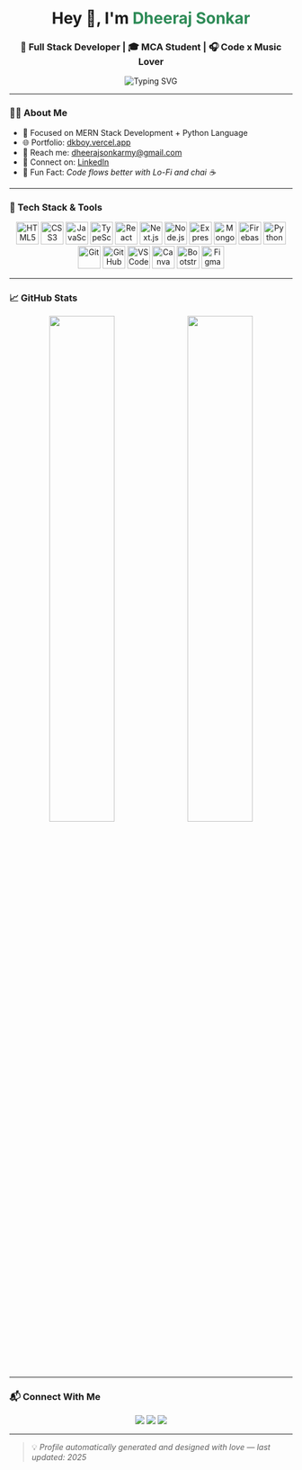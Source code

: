 <!-- GitHub Profile README by Dheeraj Sonkar -->

<h1 align="center">Hey 👋, I'm <span style="color:#2E8B57">Dheeraj Sonkar</span></h1>
<h3 align="center">🚀 Full Stack Developer | 🎓 MCA Student | 🎧 Code x Music Lover</h3>

<p align="center">
  <img src="https://readme-typing-svg.demolab.com?font=Fira+Code&size=22&pause=1000&color=1DBF73&center=true&vCenter=true&multiline=true&width=1000&lines=Passionate+Full+Stack+Developer;Always+Learning+Something+New;Building+Smart+%26+Secure+Apps" alt="Typing SVG" />
</p>

---

### 👨‍💻 About Me

- 🎯 Focused on MERN Stack Development +  Python Language
- 🌐 Portfolio: [dkboy.vercel.app](https://dkboy.vercel.app)
- 📩 Reach me: [dheerajsonkarmy@gmail.com](mailto:dheerajsonkarmy@gmail.com)
- 💼 Connect on: [LinkedIn](https://www.linkedin.com/in/dheeraj-sonkar-304b982b7/)
- 🎵 Fun Fact: *Code flows better with Lo-Fi and chai ☕️*

---

### 🧰 Tech Stack & Tools

<p align="center">
  <img src="https://cdn.jsdelivr.net/gh/devicons/devicon/icons/html5/html5-original.svg" width="40" title="HTML5"/>
  <img src="https://cdn.jsdelivr.net/gh/devicons/devicon/icons/css3/css3-original.svg" width="40" title="CSS3"/>
  <img src="https://cdn.jsdelivr.net/gh/devicons/devicon/icons/javascript/javascript-original.svg" width="40" title="JavaScript"/>
  <img src="https://cdn.jsdelivr.net/gh/devicons/devicon/icons/typescript/typescript-original.svg" width="40" title="TypeScript"/>
  <img src="https://cdn.jsdelivr.net/gh/devicons/devicon/icons/react/react-original.svg" width="40" title="React"/>
  <img src="https://cdn.jsdelivr.net/gh/devicons/devicon/icons/nextjs/nextjs-original.svg" width="40" title="Next.js"/>
  <img src="https://cdn.jsdelivr.net/gh/devicons/devicon/icons/nodejs/nodejs-original.svg" width="40" title="Node.js"/>
  <img src="https://cdn.jsdelivr.net/gh/devicons/devicon/icons/express/express-original.svg" width="40" title="Express.js"/>
  <img src="https://cdn.jsdelivr.net/gh/devicons/devicon/icons/mongodb/mongodb-original.svg" width="40" title="MongoDB"/>
  <img src="https://cdn.jsdelivr.net/gh/devicons/devicon/icons/firebase/firebase-plain.svg" width="40" title="Firebase"/>
  <img src="https://cdn.jsdelivr.net/gh/devicons/devicon/icons/python/python-original.svg" width="40" title="Python"/>
  <img src="https://cdn.jsdelivr.net/gh/devicons/devicon/icons/git/git-original.svg" width="40" title="Git"/>
  <img src="https://cdn.jsdelivr.net/gh/devicons/devicon/icons/github/github-original.svg" width="40" title="GitHub"/>
  <img src="https://cdn.jsdelivr.net/gh/devicons/devicon/icons/vscode/vscode-original.svg" width="40" title="VS Code"/>
  <img src="https://cdn.jsdelivr.net/gh/devicons/devicon/icons/canva/canva-original.svg" width="40" title="Canva"/>
  <img src="https://cdn.jsdelivr.net/gh/devicons/devicon/icons/bootstrap/bootstrap-original.svg" width="40" title="Bootstrap"/>
  <img src="https://cdn.jsdelivr.net/gh/devicons/devicon/icons/figma/figma-original.svg" width="40" title="Figma"/>
</p>

---

### 📈 GitHub Stats

<p align="center">
  <img src="https://github-readme-stats.vercel.app/api?username=DHEERAJSONKAR&show_icons=true&theme=tokyonight&border_radius=10&custom_title=Dheeraj's+GitHub+Stats" width="48%" />
  <img src="https://github-readme-streak-stats.herokuapp.com?user=DHEERAJSONKAR&theme=tokyonight&border_radius=10&date_format=M%20j%5B%2C%20Y%5D" width="48%" />
</p>

---

### 📬 Connect With Me

<p align="center">
  <a href="mailto:dheerajsonkarmy@gmail.com"><img src="https://img.shields.io/badge/Gmail-D14836?style=for-the-badge&logo=gmail&logoColor=white"/></a>
  <a href="https://www.linkedin.com/in/dheeraj-sonkar-304b982b7/"><img src="https://img.shields.io/badge/LinkedIn-blue?style=for-the-badge&logo=linkedin&logoColor=white"/></a>
  <a href="https://dkboy.vercel.app"><img src="https://img.shields.io/badge/Portfolio-000?style=for-the-badge&logo=vercel&logoColor=white"/></a>
</p>

---

> 💡 *Profile automatically generated and designed with love — last updated: 2025*

